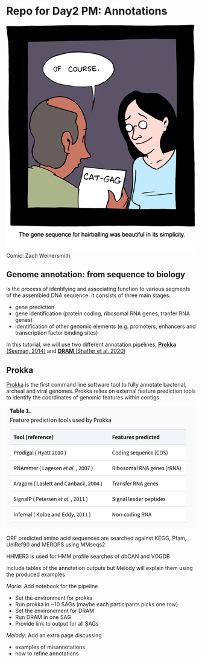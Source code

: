 # Repo for Day2 PM: Annotations



<img src="https://github.com/Bigelow-SCG-Course/Day2PM_annotations/blob/main/intro_images/Picture1.png" width="500"> Comic: Zach Weinersmith





## Genome annotation: from sequence to biology  
is the process of identifying and associating function to various segments of the assembled DNA sequence. 
It consists of three main stages:
- gene prediction
- gene identification (protein coding, ribosomal RNA genes, tranfer RNA genes) 
- identification of other genomic elements (e.g. promoters, enhancers and transcription factor binding sites)


In this tutorial, we will use two different annotation pipelines, [**Prokka** (Seeman, 2014)](https://academic.oup.com/bioinformatics/article/30/14/2068/2390517) and  [**DRAM** (Shaffer et al. 2020)](https://academic.oup.com/nar/article/48/16/8883/5884738)


## Prokka
[Prokka](https://github.com/tseemann/prokka) is the first command line software tool to fully annotate bacterial, archeal and viral genomes. Prokka relies on external feature prediction tools to identify the coordinates of genomic features within contigs.


<img src="https://github.com/Bigelow-SCG-Course/Day2PM_annotations/blob/main/intro_images/Prokka_table1.png" width="500">


  
  ORF predicted amino acid sequences are searched against KEGG, Pfam, UniRef90 and MEROPS using MMseqs2 
  
  HHMER3 is used for HMM profile searches of dbCAN and VOGDB
  
  Include tables of the annotation outputs but Melody will explain them using the produced examples


*Maria*: Add notebook for the pipeline
  - Set the environment for prokka
  - Run prokka in ~10 SAGs (maybe each participants picks one row)
  - Set the environement for DRAM
  - Run DRAM in one SAG
  - Provide link to output for all SAGs


*Melody*: Add an extra page discussing 
  - examples of misannotations
  - how to refine annotations
